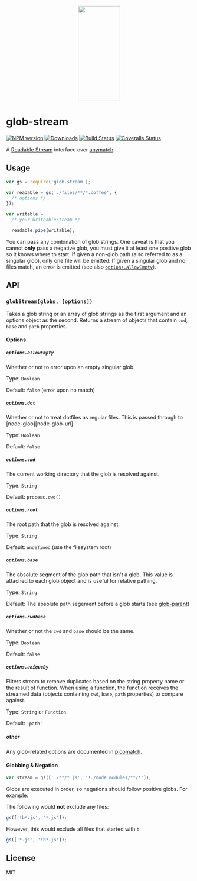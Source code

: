 <p align="center">
  <a href="http://gulpjs.com">
    <img height="257" width="114" src="https://raw.githubusercontent.com/gulpjs/artwork/master/gulp-2x.png">
  </a>
</p>

# glob-stream

[![NPM version][npm-image]][npm-url] [![Downloads][downloads-image]][npm-url] [![Build Status][ci-image]][ci-url] [![Coveralls Status][coveralls-image]][coveralls-url]

A [Readable Stream][readable-stream-url] interface over [anymatch][anymatch-url].

## Usage

```js
var gs = require('glob-stream');

var readable = gs('./files/**/*.coffee', {
  /* options */
});

var writable =
  /* your WriteableStream */

  readable.pipe(writable);
```

You can pass any combination of glob strings. One caveat is that you cannot **only** pass a negative glob, you must give it at least one positive glob so it knows where to start. If given a non-glob path (also referred to as a singular glob), only one file will be emitted. If given a singular glob and no files match, an error is emitted (see also [`options.allowEmpty`][allow-empty-url]).

## API

### `globStream(globs, [options])`

Takes a glob string or an array of glob strings as the first argument and an options object as the second. Returns a stream of objects that contain `cwd`, `base` and `path` properties.

#### Options

##### `options.allowEmpty`

Whether or not to error upon an empty singular glob.

Type: `Boolean`

Default: `false` (error upon no match)

##### `options.dot`

Whether or not to treat dotfiles as regular files. This is passed through to [node-glob][node-glob-url].

Type: `Boolean`

Default: `false`

##### `options.cwd`

The current working directory that the glob is resolved against.

Type: `String`

Default: `process.cwd()`

##### `options.root`

The root path that the glob is resolved against.

Type: `String`

Default: `undefined` (use the filesystem root)

##### `options.base`

The absolute segment of the glob path that isn't a glob. This value is attached to each glob object and is useful for relative pathing.

Type: `String`

Default: The absolute path segement before a glob starts (see [glob-parent][glob-parent-url])

##### `options.cwdbase`

Whether or not the `cwd` and `base` should be the same.

Type: `Boolean`

Default: `false`

##### `options.uniqueBy`

Filters stream to remove duplicates based on the string property name or the result of function. When using a function, the function receives the streamed data (objects containing `cwd`, `base`, `path` properties) to compare against.

Type: `String` or `Function`

Default: `'path'`

##### other

Any glob-related options are documented in [picomatch][picomatch-options-url].

#### Globbing & Negation

```js
var stream = gs(['./**/*.js', '!./node_modules/**/*']);
```

Globs are executed in order, so negations should follow positive globs. For example:

The following would **not** exclude any files:

```js
gs(['!b*.js', '*.js']);
```

However, this would exclude all files that started with `b`:

```js
gs(['*.js', '!b*.js']);
```

## License

MIT

<!-- prettier-ignore-start -->
[anymatch-url]: https://github.com/micromatch/anymatch
[picomatch-options-url]: https://github.com/micromatch/picomatch#options
[glob-parent-url]: https://github.com/es128/glob-parent
[allow-empty-url]: #optionsallowempty
[readable-stream-url]: https://nodejs.org/api/stream.html#stream_readable_streams

[downloads-image]: https://img.shields.io/npm/dm/glob-stream.svg?style=flat-square
[npm-url]: https://www.npmjs.com/package/glob-stream
[npm-image]: https://img.shields.io/npm/v/glob-stream.svg?style=flat-square

[ci-url]: https://github.com/gulpjs/glob-stream/actions?query=workflow:dev
[ci-image]: https://img.shields.io/github/workflow/status/gulpjs/glob-stream/dev?style=flat-square

[coveralls-url]: https://coveralls.io/r/gulpjs/glob-stream
[coveralls-image]: https://img.shields.io/coveralls/gulpjs/glob-stream/master.svg?style=flat-square
<!-- prettier-ignore-end -->
